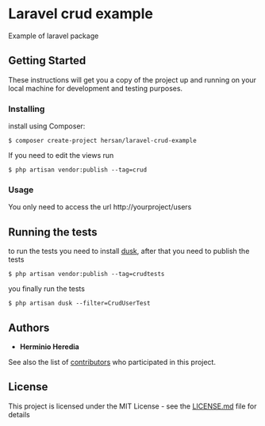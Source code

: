 # Laravel crud example

Example of laravel package

## Getting Started

These instructions will get you a copy of the project up and running on your local machine for development and testing purposes.


### Installing

install using Composer:

```
$ composer create-project hersan/laravel-crud-example
```

If you need to edit the views run

```
$ php artisan vendor:publish --tag=crud
```

### Usage

You only need to access the url http://yourproject/users

## Running the tests

to run the tests you need to install [dusk](https://laravel.com/docs/5.6/dusk), after that you need to publish the tests

```
$ php artisan vendor:publish --tag=crudtests
```
you finally run the tests

```
$ php artisan dusk --filter=CrudUserTest
```

## Authors

* **Herminio Heredia**

See also the list of [contributors](https://github.com/your/project/contributors) who participated in this project.

## License

This project is licensed under the MIT License - see the [LICENSE.md](LICENSE.md) file for details


